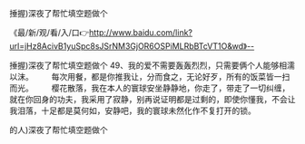 捶握)深夜了帮忙填空题做个

《最/新/观/看/入/口👉http://www.baidu.com/link?url=jHz8AcivB1yuSpc8sJSrNM3GjOR6OSPiMLRbBTcVT1O&wd》--

捶握)深夜了帮忙填空题做个	49、我的爱不需要轰轰烈烈，只需要俩个人能够相濡以沫。
　　每次用餐，都是你推我让，分而食之，无论好歹，所有的饭菜皆一扫而光。
　　樱花散落，我在本人的寰球安坐静静地，你走了，带走了一切纠缠，就在你回身的功夫，我采用了寂静，别再说证明都是过剩的，即使你懂我，不会让我泪落，十足都是莫何如，安静吧，我的寰球未然化作不复打开的锁。





的人)深夜了帮忙填空题做个
